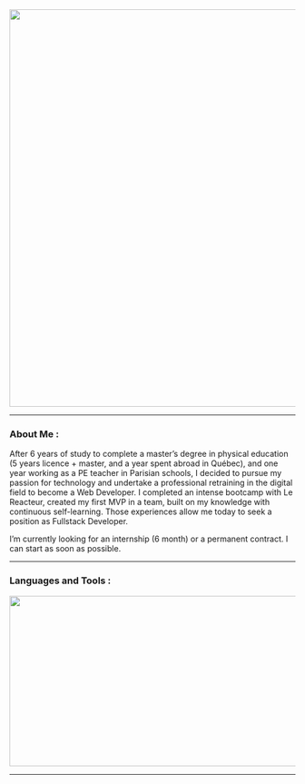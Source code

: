 <div align="center">
<img src="https://github.com/LeaCastanet/ReadMeGif/blob/main/gifLea.gif?raw=true" width="700"/>
</div>


---

### About Me :

After 6 years of study to complete a master’s degree in physical education (5 years licence + master, and a year spent abroad in Québec), and one year working as a PE teacher in Parisian schools, I decided to pursue my passion for technology and undertake a professional retraining in the digital field to become a Web Developer. I completed an intense bootcamp with Le Reacteur, created my first MVP in a team, built on my knowledge with continuous self-learning. Those experiences allow me today to seek a position as Fullstack Developer.

I’m currently looking for an internship (6 month) or a permanent contract. I can start as soon as possible.

---

### Languages and Tools :

<div align="center">
<img src="https://github.com/LeaCastanet/ReadMeGif/blob/main/langages.png?raw=true" width="700" height="300"/>
</div>

---
